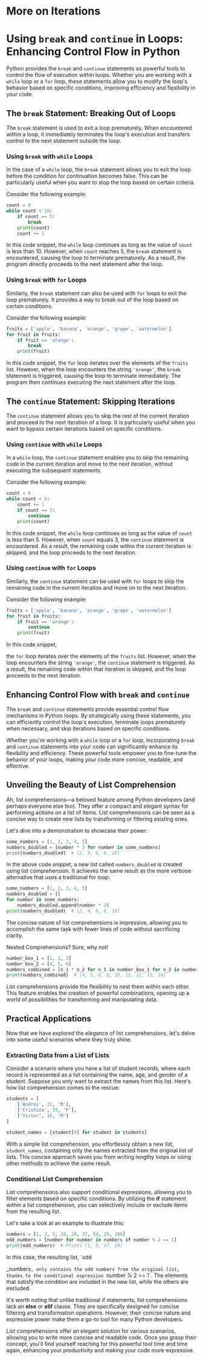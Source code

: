 # More on Iterations

# Using `break` and `continue` in Loops: Enhancing Control Flow in Python

Python provides the `break` and `continue` statements as powerful tools to control the flow of execution within loops. Whether you are working with a `while` loop or a `for` loop, these statements allow you to modify the loop's behavior based on specific conditions, improving efficiency and flexibility in your code.

## The `break` Statement: Breaking Out of Loops

The `break` statement is used to exit a loop prematurely. When encountered within a loop, it immediately terminates the loop's execution and transfers control to the next statement outside the loop.

### Using `break` with `while` Loops

In the case of a `while` loop, the `break` statement allows you to exit the loop before the condition for continuation becomes false. This can be particularly useful when you want to stop the loop based on certain criteria.

Consider the following example:

```python
count = 0
while count < 10:
    if count == 5:
        break
    print(count)
    count += 1
```

In this code snippet, the `while` loop continues as long as the value of `count` is less than 10. However, when `count` reaches 5, the `break` statement is encountered, causing the loop to terminate prematurely. As a result, the program directly proceeds to the next statement after the loop.

### Using `break` with `for` Loops

Similarly, the `break` statement can also be used with `for` loops to exit the loop prematurely. It provides a way to break out of the loop based on certain conditions.

Consider the following example:

```python
fruits = ['apple', 'banana', 'orange', 'grape', 'watermelon']
for fruit in fruits:
    if fruit == 'orange':
        break
    print(fruit)
```

In this code snippet, the `for` loop iterates over the elements of the `fruits` list. However, when the loop encounters the string `'orange'`, the `break` statement is triggered, causing the loop to terminate immediately. The program then continues executing the next statement after the loop.

## The `continue` Statement: Skipping Iterations

The `continue` statement allows you to skip the rest of the current iteration and proceed to the next iteration of a loop. It is particularly useful when you want to bypass certain iterations based on specific conditions.

### Using `continue` with `while` Loops

In a `while` loop, the `continue` statement enables you to skip the remaining code in the current iteration and move to the next iteration, without executing the subsequent statements.

Consider the following example:

```python
count = 0
while count < 5:
    count += 1
    if count == 3:
        continue
    print(count)
```

In this code snippet, the `while` loop continues as long as the value of `count` is less than 5. However, when `count` equals 3, the `continue` statement is encountered. As a result, the remaining code within the current iteration is skipped, and the loop proceeds to the next iteration.

### Using `continue` with `for` Loops

Similarly, the `continue` statement can be used with `for` loops to skip the remaining code in the current iteration and move on to the next iteration.

Consider the following example:

```python
fruits = ['apple', 'banana', 'orange', 'grape', 'watermelon']
for fruit in fruits:
    if fruit == 'orange':
        continue
    print(fruit)
```

In this code snippet,

 the `for` loop iterates over the elements of the `fruits` list. However, when the loop encounters the string `'orange'`, the `continue` statement is triggered. As a result, the remaining code within that iteration is skipped, and the loop proceeds to the next iteration.

## Enhancing Control Flow with `break` and `continue`

The `break` and `continue` statements provide essential control flow mechanisms in Python loops. By strategically using these statements, you can efficiently control the loop's execution, terminate loops prematurely when necessary, and skip iterations based on specific conditions.

Whether you're working with a `while` loop or a `for` loop, incorporating `break` and `continue` statements into your code can significantly enhance its flexibility and efficiency. These powerful tools empower you to fine-tune the behavior of your loops, making your code more concise, readable, and effective.

## Unveiling the Beauty of List Comprehension

Ah, list comprehensions—a beloved feature among Python developers (and perhaps everyone else too). They offer a compact and elegant syntax for performing actions on a list of items. List comprehensions can be seen as a concise way to create new lists by transforming or filtering existing ones.

Let's dive into a demonstration to showcase their power:

```python
some_numbers = [1, 2, 3, 4, 5]
numbers_doubled = [number * 2 for number in some_numbers]
print(numbers_doubled)  # [2, 4, 6, 8, 10]
```

In the above code snippet, a new list called `numbers_doubled` is created using list comprehension. It achieves the same result as the more verbose alternative that uses a traditional for loop:

```python
some_numbers = [1, 2, 3, 4, 5]
numbers_doubled = []
for number in some_numbers:
    numbers_doubled.append(number * 2)
print(numbers_doubled)  # [2, 4, 6, 8, 10]
```

The concise nature of list comprehensions is impressive, allowing you to accomplish the same task with fewer lines of code without sacrificing clarity.

Nested Comprehensions? Sure, why not!

```python
number_box_1 = [1, 2, 3]
number_box_2 = [4, 5, 6]
numbers_combined = [n_1 * n_2 for n_1 in number_box_1 for n_2 in number_box_2]
print(numbers_combined)  # [4, 5, 6, 8, 10, 12, 12, 15, 18]
```

List comprehensions provide the flexibility to nest them within each other. This feature enables the creation of powerful combinations, opening up a world of possibilities for transforming and manipulating data.

## Practical Applications

Now that we have explored the elegance of list comprehensions, let's delve into some useful scenarios where they truly shine.

### Extracting Data from a List of Lists

Consider a scenario where you have a list of student records, where each record is represented as a list containing the name, age, and gender of a student. Suppose you only want to extract the names from this list. Here's how list comprehension comes to the rescue:

```python
students = [
    ['Andrei', 22, 'M'],
    ['Cristina', 35, 'F'],
    ['Victor', 18, 'M']
]

student_names = [student[0] for student in students]
```

With a simple list comprehension, you effortlessly obtain a new list, `student_names`, containing only the names extracted from the original list of lists. This concise approach saves you from writing lengthy loops or using other methods to achieve the same result.

### Conditional List Comprehension

List comprehensions also support conditional expressions, allowing you to filter elements based on specific conditions. By utilizing the **if** statement within a list comprehension, you can selectively include or exclude items from the resulting list.

Let's take a look at an example to illustrate this:

```python
numbers = [1, 2, 5, 20, 28, 37, 54, 29, 300]
odd_numbers = [number for number in numbers if number % 2 == 1]
print(odd_numbers)  # Prints [1, 5, 37, 29]
```

In this case, the resulting list, `odd

_numbers`, only contains the odd numbers from the original list, thanks to the conditional expression `number % 2 == 1`. The elements that satisfy the condition are included in the new list, while the others are excluded.

It's worth noting that unlike traditional if statements, list comprehensions lack an **else** or **elif** clause. They are specifically designed for concise filtering and transformation operations. However, their concise nature and expressive power make them a go-to tool for many Python developers.

List comprehensions offer an elegant solution for various scenarios, allowing you to write more concise and readable code. Once you grasp their concept, you'll find yourself reaching for this powerful tool time and time again, enhancing your productivity and making your code more expressive.
